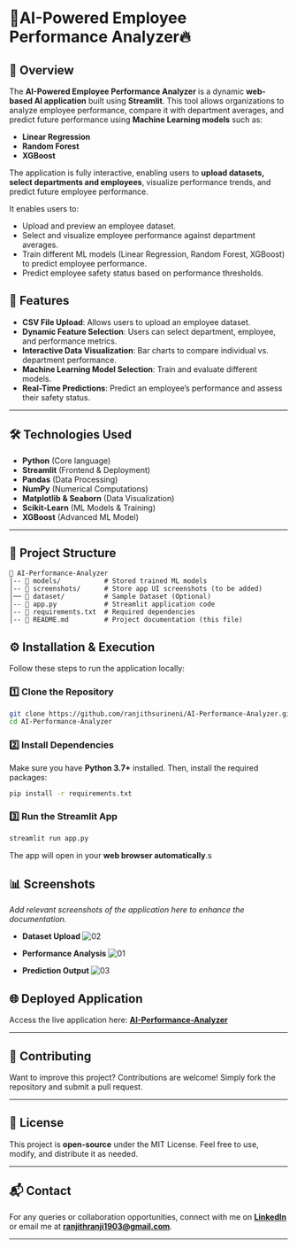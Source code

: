 # 🧠AI-Powered Employee Performance Analyzer🔥

## 📌 Overview
The **AI-Powered Employee Performance Analyzer** is a dynamic **web-based AI application** built using **Streamlit**. This tool allows organizations to analyze employee performance, compare it with department averages, and predict future performance using **Machine Learning models** such as:

- **Linear Regression**
- **Random Forest**
- **XGBoost**

The application is fully interactive, enabling users to **upload datasets, select departments and employees**, visualize performance trends, and predict future employee performance.

It enables users to:
- Upload and preview an employee dataset.
- Select and visualize employee performance against department averages.
- Train different ML models (Linear Regression, Random Forest, XGBoost) to predict employee performance.
- Predict employee safety status based on performance thresholds.

## 🚀 Features
- **CSV File Upload**: Allows users to upload an employee dataset.
- **Dynamic Feature Selection**: Users can select department, employee, and performance metrics.
- **Interactive Data Visualization**: Bar charts to compare individual vs. department performance.
- **Machine Learning Model Selection**: Train and evaluate different models.
- **Real-Time Predictions**: Predict an employee’s performance and assess their safety status.

---

## 🛠️ Technologies Used

- **Python** (Core language)
- **Streamlit** (Frontend & Deployment)
- **Pandas** (Data Processing)
- **NumPy** (Numerical Computations)
- **Matplotlib & Seaborn** (Data Visualization)
- **Scikit-Learn** (ML Models & Training)
- **XGBoost** (Advanced ML Model)

---

## 📂 Project Structure
```
📁 AI-Performance-Analyzer
│-- 📂 models/           # Stored trained ML models
│-- 📂 screenshots/      # Store app UI screenshots (to be added)
│── 📂 dataset/          # Sample Dataset (Optional)
│-- 📄 app.py            # Streamlit application code
│-- 📄 requirements.txt  # Required dependencies
│-- 📄 README.md         # Project documentation (this file)
```

## ⚙️ Installation & Execution

Follow these steps to run the application locally:

### 1️⃣ Clone the Repository

```bash
git clone https://github.com/ranjithsurineni/AI-Performance-Analyzer.git
cd AI-Performance-Analyzer
```

### 2️⃣ Install Dependencies

Make sure you have **Python 3.7+** installed. Then, install the required packages:

```bash
pip install -r requirements.txt
```

### 3️⃣ Run the Streamlit App

```bash
streamlit run app.py
```

The app will open in your **web browser automatically**.s


## 📊 Screenshots
_Add relevant screenshots of the application here to enhance the documentation._

- **Dataset Upload**
![02](https://github.com/user-attachments/assets/1a58940b-ea5e-4b53-8600-e8351ec92275)




- **Performance Analysis**
![01](https://github.com/user-attachments/assets/11086259-aa68-486f-8443-8fa50434de3c)


- **Prediction Output**
![03](https://github.com/user-attachments/assets/209a373f-dcdc-4dc5-bd4a-76191e95f4fa)


## 🌐 Deployed Application
Access the live application here: **[AI-Performance-Analyzer](https://ai-performance-analyzer-glvpsavvhvghvtgxvk8uva.streamlit.app/)**


---


## 🤝 Contributing

Want to improve this project? Contributions are welcome! Simply fork the repository and submit a pull request.

---

## 📝 License

This project is **open-source** under the MIT License. Feel free to use, modify, and distribute it as needed.

---

## 📬 Contact

For any queries or collaboration opportunities, connect with me on **[LinkedIn](www.linkedin.com/in/ranjith-kumar-surineni-b73b981b6)** or email me at **[ranjithranji1903@gmail.com](mailto\:ranjithranji1903@hmail.com)**.

---





